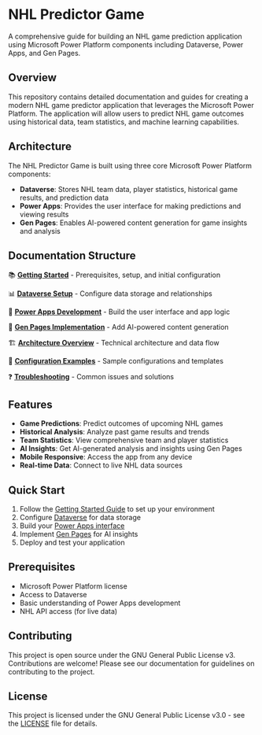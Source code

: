# NHL Predictor Game

A comprehensive guide for building an NHL game prediction application using Microsoft Power Platform components including Dataverse, Power Apps, and Gen Pages.

## Overview

This repository contains detailed documentation and guides for creating a modern NHL game predictor application that leverages the Microsoft Power Platform. The application will allow users to predict NHL game outcomes using historical data, team statistics, and machine learning capabilities.

## Architecture

The NHL Predictor Game is built using three core Microsoft Power Platform components:

- **Dataverse**: Stores NHL team data, player statistics, historical game results, and prediction data
- **Power Apps**: Provides the user interface for making predictions and viewing results
- **Gen Pages**: Enables AI-powered content generation for game insights and analysis

## Documentation Structure

📚 **[Getting Started](docs/01-getting-started.md)** - Prerequisites, setup, and initial configuration

📊 **[Dataverse Setup](docs/02-dataverse-setup.md)** - Configure data storage and relationships

🎨 **[Power Apps Development](docs/03-power-apps-development.md)** - Build the user interface and app logic

🤖 **[Gen Pages Implementation](docs/04-gen-pages-implementation.md)** - Add AI-powered content generation

🏗️ **[Architecture Overview](docs/05-architecture-overview.md)** - Technical architecture and data flow

🔧 **[Configuration Examples](docs/06-configuration-examples.md)** - Sample configurations and templates

❓ **[Troubleshooting](docs/07-troubleshooting.md)** - Common issues and solutions

## Features

- **Game Predictions**: Predict outcomes of upcoming NHL games
- **Historical Analysis**: Analyze past game results and trends
- **Team Statistics**: View comprehensive team and player statistics
- **AI Insights**: Get AI-generated analysis and insights using Gen Pages
- **Mobile Responsive**: Access the app from any device
- **Real-time Data**: Connect to live NHL data sources

## Quick Start

1. Follow the [Getting Started Guide](docs/01-getting-started.md) to set up your environment
2. Configure [Dataverse](docs/02-dataverse-setup.md) for data storage
3. Build your [Power Apps interface](docs/03-power-apps-development.md)
4. Implement [Gen Pages](docs/04-gen-pages-implementation.md) for AI insights
5. Deploy and test your application

## Prerequisites

- Microsoft Power Platform license
- Access to Dataverse
- Basic understanding of Power Apps development
- NHL API access (for live data)

## Contributing

This project is open source under the GNU General Public License v3. Contributions are welcome! Please see our documentation for guidelines on contributing to the project.

## License

This project is licensed under the GNU General Public License v3.0 - see the [LICENSE](LICENSE) file for details.